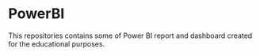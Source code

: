 # PowerBI

This repositories contains some of Power BI report and dashboard created for the educational purposes.
